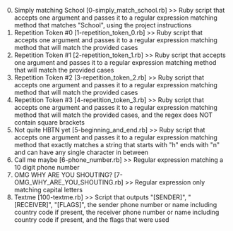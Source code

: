 0. Simply matching School [0-simply_match_school.rb] >> Ruby script that accepts one argument and passes it to a regular expression matching method that matches "School", using the project instructions
1. Repetition Token #0 [1-repetition_token_0.rb] >> Ruby script that accepts one argument and passes it to a regular expression matching method that will match the provided cases
2. Repetition Token #1 [2-repetition_token_1.rb] >> Ruby script that accepts one argument and passes it to a regular expression matching method that will match the provided cases
3. Repetition Token #2 [3-repetition_token_2.rb] >> Ruby script that accepts one argument and passes it to a regular expression matching method that will match the provided cases
4. Repetition Token #3 [4-repetition_token_3.rb] >> Ruby script that accepts one argument and passes it to a regular expression matching method that will match the provided cases, and the regex does NOT contain square brackets
5. Not quite HBTN yet [5-beginning_and_end.rb] >> Ruby script that accepts one argument and passes it to a regular expression matching method that exactly matches a string that starts with "h" ends with "n" and can have any single character in between
6. Call me maybe [6-phone_number.rb] >> Regular expression matching a 10 digit phone number
7. OMG WHY ARE YOU SHOUTING? [7-OMG_WHY_ARE_YOU_SHOUTING.rb] >> Regular expression only matching capital letters
8. Textme [100-textme.rb] >> Script that outputs "[SENDER]", "[RECEIVER]", "[FLAGS]", the sender phone number or name including country code if present, the receiver phone number or name including country code if present, and the flags that were used
